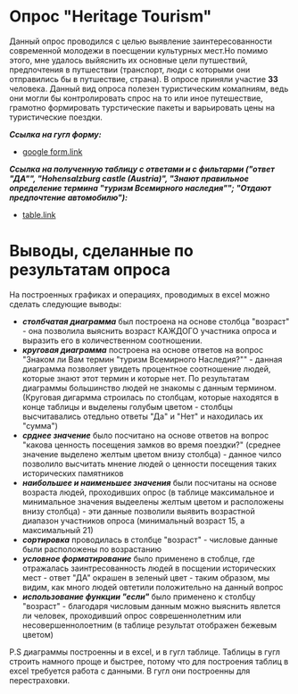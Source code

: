 # Опрос "Heritage Tourism"
Данный опрос проводился с целью выявление заинтересованности современной молодежи в поесщении культурных мест.Но помимо этого, мне удалось выйяснить их основные цели путшествий, предпочтения в путшествии (транспорт, люди с которыми они отправились бы в путшествие, страна). В опросе приняли участие **33** человека. 
Данный вид опроса полезен туристическим комапниям, ведь они могли бы контролировать спрос на то или иное путешествие, грамотно формировать турстические пакеты и варьировать цены на туристические поездки.

**_Ссылка на гугл форму:_**

  * [google form.link](https://goo.gl/forms/gFMjwDw9ktMngwC83)
  
**_Ссылка на полученную таблицу с ответами и с фильтарми ("ответ "ДА"", "Hohensalzburg castle (Austria)", "Знают правильное определение термина "туризм Всемирного наследия""; "Отдают предпочтение автомобилю"):_**

  * [table.link](https://docs.google.com/spreadsheets/d/1NZKnQFfBlGz8x1mqdFL-Z4-KgHymIBm6pHZ1SiNH9L8/edit#gid=1510922054)

# Выводы, сделанные по результатам опроса 
На построенных графиках и операциях, проводимых в excel можно сделать следующие выводы:
* **_столбчатая диаграмма_** был построена на основе столбца "возраст" - она позволила выяснить возраст КАЖДОГО участника опроса и выразить его в количественном соотношении.
* **_круговая диаграмма_** построена на основе ответов на вопрос "Знаком ли Вам термин "туризм Всемирного Наследия?"" - данная диаграмма позволяет увидеть процентное соотношение людей, которые знают этот термин и которые нет. По результатам диаграммы большинство людей не знакомы с данным термином. (Круговая дигармма строилась по столбцам, которые находятся в конце таблицы и выделены голубым цветом - столбцы высчитавались отедльно ответы "Да" и "Нет" и находилась их "сумма")
* **_срднее значение_** было посчитано на основе ответов на вопрос "какова ценность посещения замков во время поездки?" (среднее значение выделено желтым цветом внизу столбца) - данное чилсо позволило высчитать мнение людей о ценности посещения таких исторических памятников 
* **_наибольшее и наименьшее значения_** были посчитаны на основе возраста людей, проходивших опрос (в таблице максимальное и минимальное значения выдеелены желтым цветом и расположены внизу столбца) - эти данные позволили выявить возрастной диапазон участников опроса (минимальный возраст 15, а максимальный 21)
* **_сортировка_** проводилась в столбце "возраст" - числовые данные были расположены по возрастанию
* **_условное форматирование_** было применено в стоблце, где отражалась заинтресованность людей в посщении исторических мест - ответ "ДА" окрашен в зеленый цвет - таким образом, мы видим, как много людей овтетили положительно на данный вопрос
* **_использование функции "если"_** было применено к столбцу "возраст" - благодаря числовым данным можно выяснить явлется ли человек, проходивший опрос соврешеннолетним или несовершеннолоетним (в таблице результат отображен бежевым цветом)

P.S диаграммы построенны и в excel, и в гугл таблице. Таблицы в гугл строить намного проще и быстрее, потому что для построения таблиц в excel требуется работа с данными. В гугл они построенны для перестраховки.

